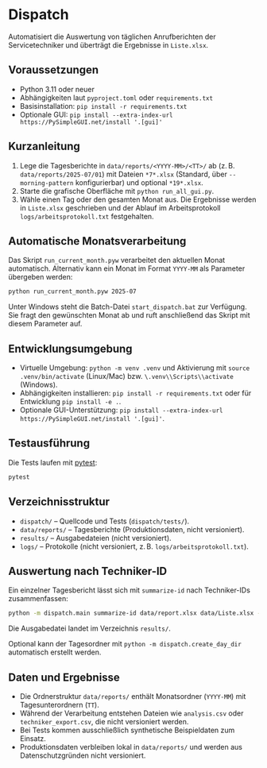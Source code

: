 # Dispatch

Automatisiert die Auswertung von täglichen Anrufberichten der Servicetechniker und überträgt die Ergebnisse in `Liste.xlsx`.

## Voraussetzungen

- Python 3.11 oder neuer
- Abhängigkeiten laut `pyproject.toml` oder `requirements.txt`
- Basisinstallation: `pip install -r requirements.txt`
- Optionale GUI: `pip install --extra-index-url https://PySimpleGUI.net/install '.[gui]'`

## Kurzanleitung

1. Lege die Tagesberichte in `data/reports/<YYYY-MM>/<TT>/` ab (z. B. `data/reports/2025-07/01`) mit Dateien `*7*.xlsx` (Standard, über `--morning-pattern` konfigurierbar) und optional `*19*.xlsx`.
2. Starte die grafische Oberfläche mit `python run_all_gui.py`.
3. Wähle einen Tag oder den gesamten Monat aus. Die Ergebnisse werden in `Liste.xlsx` geschrieben und der Ablauf im Arbeitsprotokoll `logs/arbeitsprotokoll.txt` festgehalten.

## Automatische Monatsverarbeitung

Das Skript `run_current_month.pyw` verarbeitet den aktuellen Monat automatisch. Alternativ kann ein Monat im Format `YYYY-MM` als Parameter übergeben werden:

```bash
python run_current_month.pyw 2025-07
```

Unter Windows steht die Batch-Datei `start_dispatch.bat` zur Verfügung. Sie fragt den gewünschten Monat ab und ruft anschließend das Skript mit diesem Parameter auf.

## Entwicklungsumgebung

- Virtuelle Umgebung: `python -m venv .venv` und Aktivierung mit `source .venv/bin/activate` (Linux/Mac) bzw. `\.venv\\Scripts\\activate` (Windows).
- Abhängigkeiten installieren: `pip install -r requirements.txt` oder für Entwicklung `pip install -e .`.
- Optionale GUI-Unterstützung: `pip install --extra-index-url https://PySimpleGUI.net/install '.[gui]'`.

## Testausführung

Die Tests laufen mit [pytest](https://pytest.org):

```bash
pytest
```

## Verzeichnisstruktur

- `dispatch/` – Quellcode und Tests (`dispatch/tests/`).
- `data/reports/` – Tagesberichte (Produktionsdaten, nicht versioniert).
- `results/` – Ausgabedateien (nicht versioniert).
- `logs/` – Protokolle (nicht versioniert, z. B. `logs/arbeitsprotokoll.txt`).

## Auswertung nach Techniker-ID

Ein einzelner Tagesbericht lässt sich mit `summarize-id` nach Techniker-IDs zusammenfassen:

```bash
python -m dispatch.main summarize-id data/report.xlsx data/Liste.xlsx --output results/2025-08-06.csv
```

Die Ausgabedatei landet im Verzeichnis `results/`.

Optional kann der Tagesordner mit `python -m dispatch.create_day_dir` automatisch erstellt werden.

## Daten und Ergebnisse

- Die Ordnerstruktur `data/reports/` enthält Monatsordner (`YYYY-MM`) mit Tagesunterordnern (`TT`).
- Während der Verarbeitung entstehen Dateien wie `analysis.csv` oder `techniker_export.csv`, die nicht versioniert werden.
- Bei Tests kommen ausschließlich synthetische Beispieldaten zum Einsatz.
- Produktionsdaten verbleiben lokal in `data/reports/` und werden aus Datenschutzgründen nicht versioniert.


